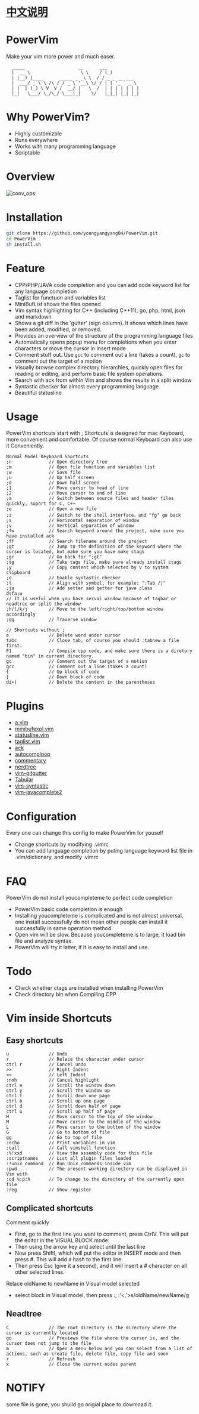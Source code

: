 # [中文说明](https://github.com/youngyangyang04/PowerVim/blob/master/docs/README-zh.md)
# PowerVim
Make your vim more power and much easer.        
```
  _____                    __      ___           
  |  __ \                   \ \    / (_)          
  | |__) |____      _____ _ _\ \  / / _ _ __ ___  
  |  ___/ _ \ \ /\ / / _ \ '__\ \/ / | | '_ ` _ \ 
  | |  | (_) \ V  V /  __/ |   \  /  | | | | | | | 
  |_|   \___/ \_/\_/ \___|_|    \/   |_|_| |_| |_|
```
# Why PowerVim?
* Highly customizble
* Runs everywhere
* Works with many programming language
* Scriptable
# Overview
![conv_ops](https://github.com/youngyangyang04/Documents/blob/master/vim/vim_overview.gif)

# Installation
```bash
git clone https://github.com/youngyangyang04/PowerVim.git
cd PowerVim
sh install.sh
```
# Feature
* CPP/PHP/JAVA code completion and you can add code keyword list for any language completion
* Taglist for functuon and variables list
* MiniBufList shows the files opened
* Vim syntax highlighting for C++ (including C++11), go, php, html, json and markdown
* Shows a git diff in the 'gutter' (sign column).  It shows which lines have been added, modified, or removed.
* Provides an overview of the structure of the programming language files
* Automatically opens popup menu for completions when you enter characters or move the cursor in Insert mode
* Comment stuff out.  Use `gcc` to comment out a line (takes a count), `gc` to comment out the target of a motion
* Visually browse complex directory hierarchies, quickly open files for reading or editing, and perform basic file system operations.
* Search with ack from within Vim and shows the results in a split window
* Syntastic checker for almost every programming language
* Beautiful statusline

# Usage
PowerVim shortcuts start with ;
Shortcuts is designed for mac Keyboard, more convenient and comfortable. Of course normal Keyboard can also use it Conveniently.

```
Normal Model Keyboard Shortcuts
;n              // Open directory tree
;m              // Open file function and variables list
;w              // Save file
;u              // Up half screen
;d              // Down half screen
;1              // Move cursor to head of line 
;2              // Move cursor to end of line 
;a              // Switch between source files and header files quickly, suport for C, C++
;e              // Open a new file
;z              // Switch to the shell interface，and "fg" go back
;s              // Horizontal separation of window
;v              // Vertical separation of window
;fw             // Search keyword around the project, make sure you have installed ack
;ff             // Search filename around the project
;gt             // Jump to the definition of the keyword where the cursor is located, but make sure you have make ctags
;gr             // Go back for ";gt"
;tg             // Take tags file, make sure already install ctags
;y              // Copy content which selected by v to system clipboard
;o              // Enable syntastic checker
;t              // Align with symbol, for example: ":Tab /|"  
;ja             // Add setter and getter for jave class 
dsfa;w
// It is useful when you have serval window because of tagbar or neadtree or split the window
;h/l/k/j        // Move to the left/right/top/bottom window accordingly
;gg             // Traverse window

// Shortcuts without ;
e               // Delete word under cursor
tabc            // Close tab, of course you should :tabnew a file first. 
F1              // Compile cpp code, and make sure there is a diretory named "bin" in current directory.
gc              // Comment out the target of a motion
gcc             // Comment out a line (takes a count)
{               // Up block of code 
}               // Down block of code
di+(            // Delete the content in the parentheses
```

# Plugins

* [a.vim](https://github.com/vim-scripts/a.vim)
* [minibufexpl.vim](https://github.com/fholgado/minibufexpl.vim)
* [statusline.vim](https://github.com/youngyangyang04/PowerVim/blob/master/.vim/plugin/statusline.vim)
* [taglist.vim](https://github.com/vim-scripts/taglist.vim)
* [ack](https://github.com/mileszs/ack.vim)
* [autocomplpop](https://github.com/vim-scripts/AutoComplPop)
* [commentary](https://github.com/tpope/vim-commentary)
* [nerdtree](https://github.com/scrooloose/nerdtree) 
* [vim-gitgutter](https://github.com/airblade/vim-gitgutter)
* [Tabular](https://github.com/godlygeek/tabular)
* [vim-syntastic](https://github.com/vim-syntastic/syntastic)
* [vim-javacomplete2](https://github.com/artur-shaik/vim-javacomplete2)

# Configuration

Every one can change this config to make PowerVim for youself

* Change shortcuts by modifying .vimrc 
* You can add language completion by puting language keyword list file in .vim/dictionary, and modify .vimrc

# FAQ

PowerVim do not install youcompleteme to perfect code completion

* PowerVim basic code completion is enough
* Installing youcompleteme is complicated and is not almost universal, one install successfully do not mean other people can install it successfully in same operation method.
* Open vim will be slow. Because youcompleteme is to large, it load bin file and analyze syntax.
* PowerVim will try it latter, if it is easy to install and use.

# Todo

* Check whether ctags are installed when installing PowerVim
* Check directory bin when Compiling CPP

# Vim inside Shortcuts
## Easy shortcuts

``` 
u               // Undo
r               // Relace the character under cursor
ctrl r          // Cancel undo
>>              // Right Indent
<<              // Left Indent
:noh            // Cancel highlight
ctrl e          // Scroll the window down 
ctrl y          // Scroll the window up 
ctrl f          // Scroll down one page
ctrl b          // Scroll up one page
ctrl d          // Scroll down half of page
ctrl u          // Scroll up half of page
H               // Move cursor to the top of the window
M               // Move cursor to the middle of the window 
L               // Move cursor to the bottom of the window
G               // Go to bottom of file
gg              // Go to top of file 
:echo           // Print variables in vim 
:call           // Call vimshell function
:%!xxd          // View the assembly code for this file 
:scriptnames    // List all plugin files loaded
:!unix_command  // Run Unix commands inside vim
:pwd            // The present working directory can be displayed in Vim with 
:cd %:p:h       // To change to the directory of the currently open file
:reg            // Show register
```

## Complicated shortcuts

Comment quickly

* First, go to the first line you want to comment, press CtrlV. This will put the editor in the VISUAL BLOCK mode.
* Then using the arrow key and select until the last line
* Now press ShiftI, which will put the editor in INSERT mode and then press #. This will add a hash to the first line.
* Then press Esc (give it a second), and it will insert a # character on all other selected lines.

Relace oldName to newName in Visual model selected 

* select block in Visual model, then press :,  :'<,'>s/oldName/newName/g

## Neadtree

```
C               // The root directory is the directory where the cursor is currently located 
go              // Previews the file where the cursor is, and the cursor does not jump to the file 
m               // Open a menu below and you can select from a list of actions, such as create file, delete file, copy file and soon  
r               // Refresh 
x               // Close the current nodes parent
```
# NOTIFY 

some file is gone, you shuild go origial place to download it.
